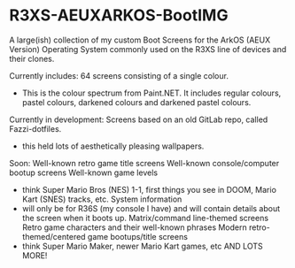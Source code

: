 # R3XS-AEUXARKOS-BootIMG
A large(ish) collection of my custom Boot Screens for the ArkOS (AEUX Version) Operating System commonly used on the R3XS line of devices and their clones.

Currently includes:
64 screens consisting of a single colour.
- This is the colour spectrum from Paint.NET. It includes regular colours, pastel colours, darkened colours and darkened pastel colours.

Currently in development:
Screens based on an old GitLab repo, called Fazzi-dotfiles.
- this held lots of aesthetically pleasing wallpapers.

Soon:
Well-known retro game title screens
Well-known console/computer bootup screens
Well-known game levels
- think Super Mario Bros (NES) 1-1, first things you see in DOOM, Mario Kart (SNES) tracks, etc.
System information
- will only be for R36S (my console I have) and will contain details about the screen when it boots up.
Matrix/command line-themed screens
Retro game characters and their well-known phrases
Modern retro-themed/centered game bootups/title screens
- think Super Mario Maker, newer Mario Kart games, etc
AND LOTS MORE!
